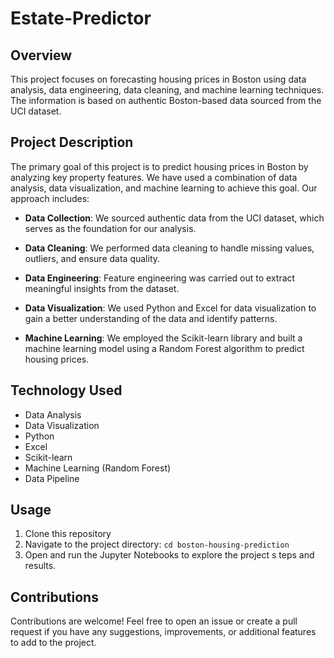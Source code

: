 # Estate-Predictor

## Overview
This project focuses on forecasting housing prices in Boston using data analysis, data engineering, data cleaning, and machine learning techniques. The information is based on authentic Boston-based data sourced from the UCI dataset.

## Project Description
The primary goal of this project is to predict housing prices in Boston by analyzing key property features. We have used a combination of data analysis, data visualization, and machine learning to achieve this goal. Our approach includes:

- **Data Collection**: We sourced authentic data from the UCI dataset, which serves as the foundation for our analysis.

- **Data Cleaning**: We performed data cleaning to handle missing values, outliers, and ensure data quality.

- **Data Engineering**: Feature engineering was carried out to extract meaningful insights from the dataset.

- **Data Visualization**: We used Python and Excel for data visualization to gain a better understanding of the data and identify patterns.

- **Machine Learning**: We employed the Scikit-learn library and built a machine learning model using a Random Forest algorithm to predict housing prices.

## Technology Used
- Data Analysis
- Data Visualization
- Python
- Excel
- Scikit-learn
- Machine Learning (Random Forest)
- Data Pipeline


## Usage
1. Clone this repository
2. Navigate to the project directory: `cd boston-housing-prediction`
3. Open and run the Jupyter Notebooks to explore the project s teps and results.

## Contributions
Contributions are welcome! Feel free to open an issue or create a pull request if you have any suggestions, improvements, or additional features to add to the project.

